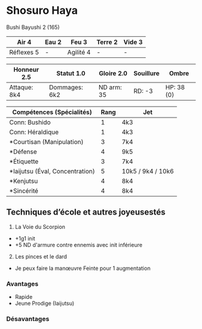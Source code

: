 # Shosuro Haya

Bushi Bayushi 2 (165)

| **Air** 4     | **Eau** 2     | **Feu** 3     | **Terre** 2   | **Vide** 3
| ------------- | ------------- | ------------- | ------------- | -------------
| Réflexes 5    | -             | Agilité 4     | -             | -

| Honneur 2.5   | Statut 1.0    | Gloire 2.0    | Souillure     | Ombre
| ------------- | ------------- | ------------- | ------------- | -------------
| Attaque: 8k4  | Dommages: 6k2 | ND arm: 35    | RD: -3        | HP: 38 (0)

| Compétences (Spécialités)                     | Rang  | Jet
| --------------------------------------------- | ----- | -------
| Conn: Bushido                                 | 1     | 4k3
| Conn: Héraldique                              | 1     | 4k3
| *Courtisan (Manipulation)                     | 3     | 7k4
| *Défense                                      | 4     | 9k5
| *Étiquette                                    | 3     | 7k4
| *Iaijutsu (Éval, Concentration)               | 5     | 10k5 / 9k4 / 10k6
| *Kenjutsu                                     | 4     | 8k4
| *Sincérité                                    | 4     | 8k4


## Techniques d’école et autres joyeusestés

1. La Voie du Scorpion
  - +1g1 init
  - +5 ND d'armure contre ennemis avec init inférieure
2. Les pinces et le dard
  - Je peux faire la manœuvre Feinte pour 1 augmentation

### Avantages

* Rapide
* Jeune Prodige (Iaijutsu)

### Désavantages
